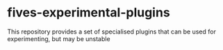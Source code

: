 # fives-experimental-plugins
This repository provides a set of specialised plugins that can be used for experimenting, but may be unstable
